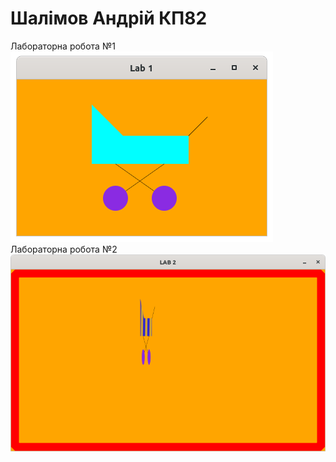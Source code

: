 #  Шалімов Андрій КП82
Лабораторна робота №1     
![lab1](https://raw.githubusercontent.com/mycodeiscat/graph_labs/master/lab1/lab1.png)
Лабораторна робота №2
![lab2](https://raw.githubusercontent.com/mycodeiscat/graph_labs/master/lab2/lab2.png)
